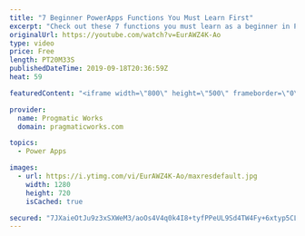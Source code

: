 ```yaml
---
title: "7 Beginner PowerApps Functions You Must Learn First"
excerpt: "Check out these 7 functions you must learn as a beginner in PowerApps. In this video you'll learn about the PowerApps Lookup, Search and Filter functions for data filtering, SubmitForm and Remove to alter data. Also learn about the user function to capture user information and Set command for global"
originalUrl: https://youtube.com/watch?v=EurAWZ4K-Ao
type: video
price: Free
length: PT20M33S
publishedDateTime: 2019-09-18T20:36:59Z
heat: 59

featuredContent: "<iframe width=\"800\" height=\"500\" frameborder=\"0\" src=\"https://www.youtube.com/embed/EurAWZ4K-Ao\" allow=\"accelerometer; autoplay; encrypted-media; gyroscope; picture-in-picture\" allowfullscreen></iframe>"

provider:
  name: Progmatic Works
  domain: pragmaticworks.com

topics:
  - Power Apps

images:
  - url: https://i.ytimg.com/vi/EurAWZ4K-Ao/maxresdefault.jpg
    width: 1280
    height: 720
    isCached: true

secured: "7JXaieOtJu9z3xSXWeM3/aoOs4V4q0k4I8+tyfPPeUL9Sd4TW4Fy+6xtyp5CL8IW2Z/7sam9jLwAu2aMuP5n9kGTDNEAUceK1oLZWdatZKwWCkYlX1nVmlQljcPSKtEnT8Xon8QLleU0KvE1c26Z5IkIulgPuCLDrhDIN1WdKYieQsFVsX8Hd2ZwtNL4veegtURvVhs+AEP1WgnLW3Pbvbbxs6TNhPBcw58cMWfk7CP5WOo/UvoqCBJf+J7rZ5YUqb6AgYJlteVaLB8+ALUdjhylVr00Oag+b2bAlU7eLqk5DY6vGh4ie42Ix49btI8U7Krv04gxaktN0huidk1zvYeCiXNmNDjwvcz0fjjPiyXR0qTCIp0qJe/TuFFvU9CGst0wzbK6imcXV+vf0W4W8/sfc3r8fw9SW4GNQvO2Xf0=;VtuEUN9WqDfy0HWQOjMuHg=="
---
```


